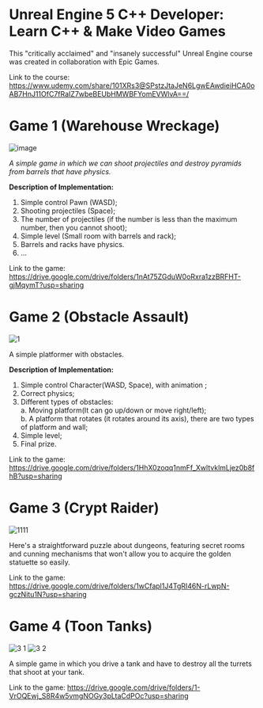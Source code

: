 # Unreal Engine 5 C++ Developer: Learn C++ & Make Video Games
This "critically acclaimed" and "insanely successful" Unreal Engine course was created in collaboration with Epic Games.

Link to the course: https://www.udemy.com/share/101XRs3@SPstzJtaJeN6LgwEAwdieiHCA0oAB7HnJ11OfC7fRaIZ7wbeBEUbHMWBFYomEVWlvA==/

# Game 1 (Warehouse Wreckage)
![image](https://github.com/Nazar-1k/Unreal_Engine_5_Curs-1/assets/82716260/1769e4e5-5158-41f2-b774-1e1160ec6469)

_A simple game in which we can shoot projectiles and destroy pyramids from barrels that have physics._

**Description of Implementation:**
1. Simple control Pawn (WASD);
2. Shooting projectiles (Space);
3. The number of projectiles (if the number is less than the maximum number, then you cannot shoot);
4. Simple level (Small room with barrels and rack);
5. Barrels and racks have physics.
6. ...

Link to the game: https://drive.google.com/drive/folders/1nAt75ZGduW0oRxra1zzBRFHT-gjMqymT?usp=sharing

# Game 2 (Obstacle Assault)
![1](https://github.com/Nazar-1k/Unreal_Engine_5_Curs-1/assets/82716260/e5c61ebd-5e39-48a4-97f6-c2f38db9651c)

A simple platformer with obstacles.

**Description of Implementation:**
1. Simple control Сharacter(WASD, Space), with animation ;
2. Сorrect physics;
3. Different types of obstacles:  
  a. Moving platform(It can go up/down or move right/left);  
  b. A platform that rotates (it rotates around its axis), there are two types of platform and wall;  
4.  Simple level;
5.  Final prize.

Link to the game: https://drive.google.com/drive/folders/1HhX0zoqq1nmFf_XwltvklmLjez0b8fhB?usp=sharing

# Game 3 (Crypt Raider)
![1111](https://github.com/Nazar-1k/Unreal_Engine_5_Curs-1/assets/82716260/dcfb8030-d79f-464b-99f1-70f8948e9248)

Here's a straightforward puzzle about dungeons, featuring secret rooms and cunning mechanisms that won't allow you to acquire the golden statuette so easily.

Link to the game: https://drive.google.com/drive/folders/1wCfapl1J4TgRI46N-rLwpN-gczNitu1N?usp=sharing

# Game 4 (Toon Tanks)
![3 1](https://github.com/Nazar-1k/Unreal_Engine_5_Curs-1/assets/82716260/81b427dc-5af7-458a-9718-b247f6289249)
![3 2](https://github.com/Nazar-1k/Unreal_Engine_5_Curs-1/assets/82716260/0ba03d52-f285-49aa-9607-e226c0ac5b87)

A simple game in which you drive a tank and have to destroy all the turrets that shoot at your tank.

Link to the game: https://drive.google.com/drive/folders/1-VrOQEwj_S8R4w5vmgNOGy3pLtaCdPOc?usp=sharing
